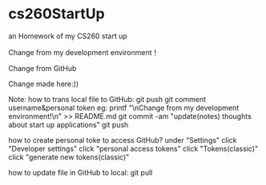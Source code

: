 # cs260StartUp
an Homework of my CS260 start up

Change from my development environment！

Change from GitHub

Change made here:))

Note: 
how to trans local file to GitHub:
git push
git comment
username&personal token
eg: 
printf "\nChange from my development environment!\n" >> README.md
git commit -am "update(notes) thoughts about start up applications"
git push

how to create personal toke to access GitHub?
under "Settings"
click "Developer settings"
click "personal access tokens"
click "Tokens(classic)"
click "generate new tokens(classic)"

how to update file in GitHub to local:
git pull




